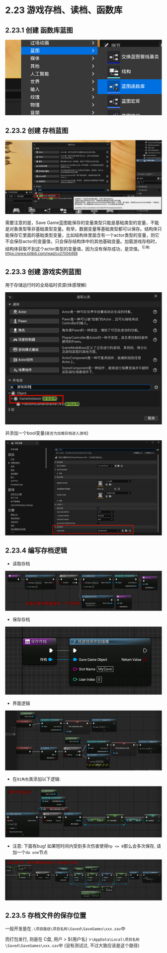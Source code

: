 # 2.23 游戏存档、读档、函数库
## 2.23.1 创建 函数库蓝图

![Clip_2024-06-15_17-16-27.png](./Clip_2024-06-15_17-16-27.png)

## 2.23.2 创建 存档蓝图

![Clip_2024-06-15_17-20-06.png](./Clip_2024-06-15_17-20-06.png)

需要注意的是，Save Game蓝图能保存的变量类型只能是基础类型的变量，不能是对象类型等非基础类型变量。枚举，数据变量等基础类型都可以保存。结构体只能保存它里面的基础类型变量，比如结构体里面含有一个actor类型的变量，则它不会保存actor的变量值，只会保存结构体中的其他基础变量。加载游戏存档时，结构体获取不到这个actor类型的变量值，因为没有保存成功，是空值。<sup>引用: https://www.bilibili.com/read/cv27004468</sup>

## 2.23.3 创建 游戏实例蓝图

用于存储运行时的全局临时资源(体感理解)

![Clip_2024-06-15_17-30-39.png](./Clip_2024-06-15_17-30-39.png)

并添加一个bool变量(`是否为加载存档进入游戏`)

![Clip_2024-06-15_17-31-32.png](./Clip_2024-06-15_17-31-32.png)

## 2.23.4 编写存档逻辑
- 读取存档

![Clip_2024-06-15_19-42-43.png](./Clip_2024-06-15_19-42-43.png)

- 保存存档

![Clip_2024-06-15_19-42-59.png](./Clip_2024-06-15_19-42-59.png)

- 界面逻辑

![Clip_2024-06-15_19-43-51.png](./Clip_2024-06-15_19-43-51.png)

- 在`01角色`类添加以下逻辑:
 
![Clip_2024-06-15_19-47-01.png](./Clip_2024-06-15_19-47-01.png)

- 注意: 下面有bug! 如果短时间内受到多次伤害使得`hp <= 0`那么会多次保存, 请加一个`do one`节点

![Clip_2024-06-15_19-48-50.png](./Clip_2024-06-15_19-48-50.png)

## 2.23.5 存档文件的保存位置

一般开发是在`.\项目路径\项目名称\Saved\SaveGames\xxx.sav`中

而打包发行, 则是在 C盘, 用户 > ${用户名} >`\AppData\Local\项目名称\Saved\SaveGames\xxx.sav`中 (没有测试过, 不过大致应该是这个路径)